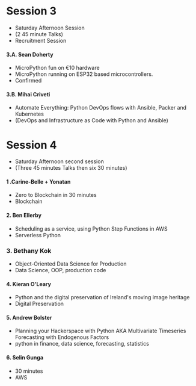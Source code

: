 
# Session 3

* Saturday Afternoon Session 
* (2 45 minute Talks)
* Recruitment Session



#### 3.A. Sean Doherty 	

* MicroPython fun on €10 hardware	
* MicroPython running on ESP32 based microcontrollers.
* Confirmed
		
#### 3.B. Mihai Criveti	

* Automate Everything: Python DevOps flows with Ansible, Packer and Kubernetes	
* (DevOps and Infrastructure as Code with Python and Ansible)

#  Session 4 

* Saturday Afternoon second session
* (Three 45 minutes Talks then six 30 minutes)
				





#### 1 .Carine-Belle + Yonatan

* Zero to Blockchain in 30 minutes	
* Blockchain

#### 2. Ben Ellerby

* Scheduling as a service, using Python Step Functions in AWS	
* Serverless Python

### 3. Bethany Kok

* Object-Oriented Data Science for Production	
* Data Science, OOP, production code

#### 4. Kieran O'Leary

* Python and the digital preservation of Ireland's moving image heritage	
* Digital Preservation


#### 5. Andrew Bolster

* Planning your Hackerspace with Python AKA Multivariate Timeseries Forecasting with Endogenous Factors	
* python in finance, data science, forecasting, statistics
				
####  6. Selin Gunga
* 30 minutes
* AWS
